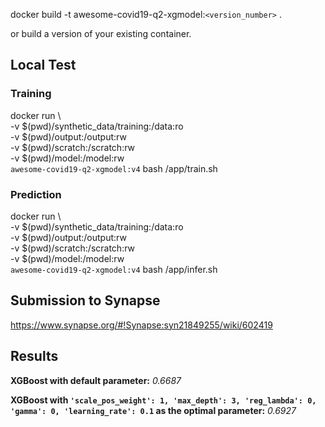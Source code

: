 docker build -t awesome-covid19-q2-xgmodel:`<version_number>` .

or build a version of your existing container.

## Local Test
### Training
docker run \   
    -v $(pwd)/synthetic_data/training:/data:ro \
    -v $(pwd)/output:/output:rw \
    -v $(pwd)/scratch:/scratch:rw \
    -v $(pwd)/model:/model:rw \
    `awesome-covid19-q2-xgmodel:v4` bash /app/train.sh

### Prediction
docker run \   
    -v $(pwd)/synthetic_data/training:/data:ro \
    -v $(pwd)/output:/output:rw \
    -v $(pwd)/scratch:/scratch:rw \
    -v $(pwd)/model:/model:rw \
    `awesome-covid19-q2-xgmodel:v4` bash /app/infer.sh


## Submission to Synapse
https://www.synapse.org/#!Synapse:syn21849255/wiki/602419


## Results
**XGBoost with default parameter:** *0.6687*

**XGBoost with `'scale_pos_weight': 1, 'max_depth': 3, 'reg_lambda': 0, 'gamma': 0, 'learning_rate': 0.1` as the optimal parameter:** *0.6927*

